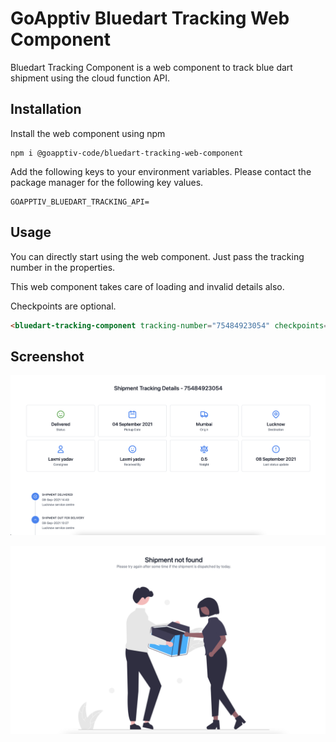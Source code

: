 # GoApptiv Bluedart Tracking Web Component

Bluedart Tracking Component is a web component to track blue dart shipment using the cloud function API.

## Installation

Install the web component using npm

```npm
npm i @goapptiv-code/bluedart-tracking-web-component
```

Add the following keys to your environment variables. Please contact the package manager for the following key values.

```env
GOAPPTIV_BLUEDART_TRACKING_API=
```

## Usage

You can directly start using the web component. Just pass the tracking number in the properties.

This web component takes care of loading and invalid details also.

Checkpoints are optional.

```html
<bluedart-tracking-component tracking-number="75484923054" checkpoints="true" />
```

## Screenshot

![Screenshot](screens/success.png)

![Screenshot](screens/error.png)

